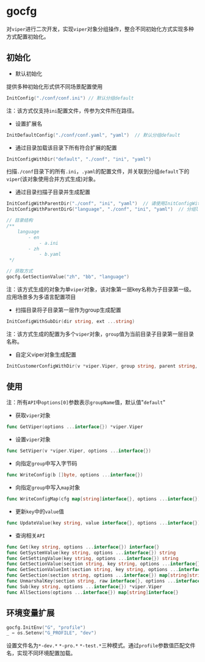 # gocfg 

对`viper`进行二次开发，实现`viper`对象分组操作，整合不同初始化方式实现多种方式配置初始化。

## 初始化

- 默认初始化

提供多种初始化形式供不同场景配置使用

```go
InitConfig("./conf/conf.ini") // 默认分组default
```
注：该方式仅支持`ini`配置文件，传参为文件所在路径。

- 设置扩展名

```go
InitDefaultConfig("./conf/conf.yaml", "yaml")  // 默认分组default
```

- 通过目录加载该目录下所有符合扩展的配置

```go
InitConfigWithDir("default", "./conf", "ini", "yaml") 
```

扫描`./conf`目录下的所有`.ini`，`.yaml`的配置文件，并关联到分组`default`下的`viper`(该对象使用合并方式生成)对象。

- 通过目录扫描子目录并生成配置

```go
InitConfigWithParentDir("./conf", "ini", "yaml")  // 请使用InitConfigWithParentDirG指定group名称
InitConfigWithParentDirG("language", "./conf", "ini", "yaml")  // 分组language

// 目录结构
/**
    language
        - en
            - a.ini
        - zh
            - b.yaml
 */

// 获取方式
gocfg.GetSectionValue("zh", "bb", "language")
```

注：该方式生成的对象为单`viper`对象，该对象第一层key名称为子目录第一级。应用场景多为多语言配置项目


- 扫描目录将子目录第一层作为group生成配置

```go
InitConfigWithSubDir(dir string, ext ...string)  
```

注：该方式生成的配置为多个`viper`对象，`group`值为当前目录子目录第一层目录名称。

- 自定义viper对象生成配置

```go
InitCustomerConfigWithDir(v *viper.Viper, group string, parent string, ext ...string)
```


## 使用

注：所有`API`中`options[0]`参数表示`groupName`值，默认值"`default`"

- 获取`viper`对象

```go
func GetViper(options ...interface{}) *viper.Viper
```

- 设置`viper`对象

```go
func SetViper(v *viper.Viper, options ...interface{})
```

- 向指定`group`中写入字节码

```go
func WriteConfig(b []byte, options ...interface{})
```

- 向指定`group`中写入`map`对象

```go
func WriteConfigMap(cfg map[string]interface{}, options ...interface{})
```

- 更新`key`中的`value`值

```go
func UpdateValue(key string, value interface{}, options ...interface{})
```

- 查询相关`API`

```go
func Get(key string, options ...interface{}) interface{}
func GetSystemValue(key string, options ...interface{}) string
func GetSettingValue(key string, options ...interface{}) string
func GetSectionValue(section string, key string, options ...interface{}) string
func GetSectionValueInt(section string, key string, options ...interface{}) int
func GetSection(section string, options ...interface{}) map[string]string
func UnmarshalKey(section string, raw interface{}, options ...interface{}) error
func Sub(key string, options ...interface{}) *viper.Viper
func AllSections(options ...interface{}) map[string]interface{}
```

## 环境变量扩展

```go
gocfg.InitEnv("G", "profile")
_ = os.Setenv("G_PROFILE", "dev")
```
设置文件名为`*-dev.*` `*-pro.*` `*-test.*`三种模式。通过`profile`参数值匹配文件名，实现不同环境配置加载。